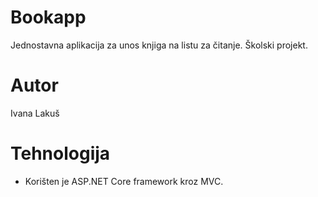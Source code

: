 # Bookapp
Jednostavna aplikacija za unos knjiga na listu za čitanje.
Školski projekt.

# Autor
Ivana Lakuš

# Tehnologija
* Korišten je ASP.NET Core framework kroz MVC.
